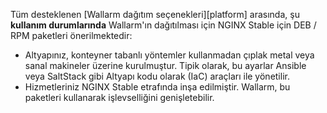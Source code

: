 Tüm desteklenen [Wallarm dağıtım seçenekleri][platform] arasında, şu **kullanım durumlarında** Wallarm'ın dağıtılması için NGINX Stable için DEB / RPM paketleri önerilmektedir:

* Altyapınız, konteyner tabanlı yöntemler kullanmadan çıplak metal veya sanal makineler üzerine kurulmuştur. Tipik olarak, bu ayarlar Ansible veya SaltStack gibi Altyapı kodu olarak (IaC) araçları ile yönetilir.
* Hizmetleriniz NGINX Stable etrafında inşa edilmiştir. Wallarm, bu paketleri kullanarak işlevselliğini genişletebilir.